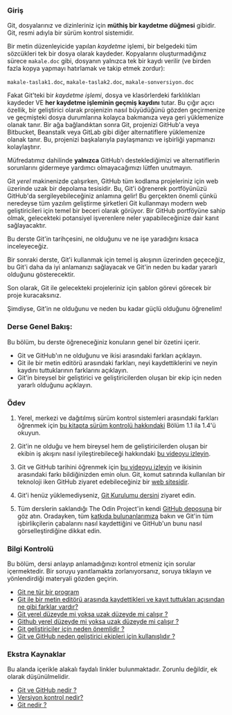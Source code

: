 ### Giriş
Git, dosyalarınız ve dizinleriniz için **müthiş bir kaydetme düğmesi** gibidir. Git, resmi adıyla bir sürüm kontrol sistemidir.

<span id="text-editor-and-git"></span>Bir metin düzenleyicide yapılan _kaydetme_ işlemi, bir belgedeki tüm sözcükleri tek bir dosya olarak kaydeder. Kopyalarını oluşturmadığınız sürece `makale.doc` gibi, dosyanın yalnızca tek bir kaydı verilir (ve birden fazla kopya yapmayı hatırlamak ve takip etmek zordur):

`makale-taslak1.doc`, `makale-taslak2.doc`, `makale-sonversiyon.doc`

Fakat Git'teki bir _kaydetme işlemi_, dosya ve klasörlerdeki farklılıkları kaydeder VE **her kaydetme işleminin geçmiş kaydını** tutar. Bu çığır açıcı özellik, bir geliştirici olarak projenizin nasıl büyüdüğünü gözden geçirmenize ve geçmişteki dosya durumlarına kolayca bakmanıza veya geri yüklemenize olanak tanır. Bir ağa bağlandıktan sonra Git, projenizi GitHub'a veya Bitbucket, Beanstalk veya GitLab gibi diğer alternatiflere yüklemenize olanak tanır. Bu, projenizi başkalarıyla paylaşmanızı ve işbirliği yapmanızı kolaylaştırır.

Müfredatımız dahilinde **yalnızca** GitHub'ı desteklediğimizi ve alternatiflerin sorunlarını gidermeye yardımcı olmayacağımızı lütfen unutmayın.

<span id="git-local"></span>Git _yerel_ makinenizde çalışırken,<span id="github-remote"></span> GitHub tüm kodlama projeleriniz için web üzerinde uzak bir depolama tesisidir. Bu, Git'i öğrenerek portföyünüzü GitHub'da sergileyebileceğiniz anlamına gelir! Bu gerçekten önemli çünkü neredeyse tüm yazılım geliştirme şirketleri Git kullanmayı modern web geliştiricileri için temel bir beceri olarak görüyor. Bir GitHub portföyüne sahip olmak, gelecekteki potansiyel işverenlere neler yapabileceğinize dair kanıt sağlayacaktır.

Bu derste Git'in tarihçesini, ne olduğunu ve ne işe yaradığını kısaca inceleyeceğiz.

Bir sonraki derste, Git'i kullanmak için temel iş akışının üzerinden geçeceğiz, bu Git'i daha da iyi anlamanızı sağlayacak ve Git'in neden bu kadar yararlı olduğunu gösterecektir.

Son olarak, Git ile gelecekteki projeleriniz için şablon görevi görecek bir proje kuracaksınız.

Şimdiyse, Git'in ne olduğunu ve neden bu kadar güçlü olduğunu öğrenelim!

### Derse Genel Bakış:

Bu bölüm, bu derste öğreneceğiniz konuların genel bir özetini içerir.

- Git ve GitHub'ın ne olduğunu ve ikisi arasındaki farkları açıklayın.
- Git ile bir metin editörü arasındaki farkları, neyi kaydettiklerini ve neyin kaydını tuttuklarının farklarını açıklayın.
- Git'in bireysel bir geliştirici ve geliştiricilerden oluşan bir ekip için neden yararlı olduğunu açıklayın.

### Ödev
1. Yerel, merkezi ve dağıtılmış sürüm kontrol sistemleri arasındaki farkları öğrenmek için [bu kitapta sürüm kontrolü hakkındaki](https://git-scm.com/book/en/v2/Getting-Started-About-Version-Control)  Bölüm 1.1 ila 1.4'ü okuyun.

2. Git'in ne olduğu ve hem bireysel hem de geliştiricilerden oluşan bir ekibin iş akışını nasıl iyileştirebileceği hakkındaki [bu videoyu izleyin](https://www.youtube.com/watch?v=2ReR1YJrNOM).

3. Git ve GitHub tarihini öğrenmek için [bu videoyu izleyin](https://www.youtube.com/watch?v=1h9_cB9mPT8&t=13s) ve ikisinin arasındaki farkı bildiğinizden emin olun. Git, komut satırında kullanılan bir teknoloji iken GitHub ziyaret edebileceğiniz bir [web sitesidir](https://github.com).

4. Git'i henüz yüklemediyseniz, [Git Kurulumu dersini](https://www.theodinproject.com/lessons/foundations-setting-up-git) ziyaret edin.

5. Tüm derslerin saklandığı The Odin Project'in kendi [GitHub deposuna](https://github.com/TheOdinProject/curriculum) bir göz atın. Oradayken, tüm [katkıda bulunanlarımıza](https://github.com/TheOdinProject/curriculum/graphs/contributors) bakın ve Git'in tüm işbirlikçilerin çabalarını nasıl kaydettiğini ve GitHub'un bunu nasıl görselleştirdiğine dikkat edin.

### Bilgi Kontrolü
Bu bölüm, dersi anlayıp anlamadığınızı kontrol etmeniz için sorular içermektedir. Bir soruyu yanıtlamakta zorlanıyorsanız, soruya tıklayın ve yönlendirdiği materyali gözden geçirin.

+ <a class="knowledge-check-link" href="#giriş"> Git ne tür bir program </a>
+ <a class="knowledge-check-link" href="#text-editor-and-git">Git ile bir metin editörü arasında kaydettikleri ve kayıt tuttukları açısından ne gibi farklar vardır? </a>
+ <a class="knowledge-check-link" href="#git-local"> Git yerel düzeyde mi yoksa uzak düzeyde mi çalışır ? </a>
+ <a class="knowledge-check-link" href="#github-remote">Github yerel düzeyde mi yoksa uzak düzeyde mi çalışır ? </a>
+ <a class="knowledge-check-link" href="https://www.youtube.com/watch?v=2ReR1YJrNOM">Git geliştiriciler için neden önemlidir ?</a>
+ <a class="knowledge-check-link" href="https://youtu.be/1h9_cB9mPT8?t=162">Git ve GitHub neden geliştirici ekipleri için kullanışlıdır ?</a>

### Ekstra Kaynaklar

Bu alanda içerikle alakalı faydalı linkler bulunmaktadır. Zorunlu değildir, ek olarak düşünülmelidir.

+ [Git ve GitHub nedir ?](https://content.red-badger.com/resources/what-is-git-and-github)
+ [Versiyon kontrol nedir?](https://www.atlassian.com/git/tutorials/what-is-version-control)
+ [Git nedir ?](https://www.atlassian.com/git/tutorials/what-is-git)
